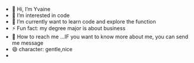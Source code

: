 - 👋 Hi, I’m Yvaine
- 👀 I’m interested in code
- 🌱 I’m currently want to learn code and explore the function
- ⚡ Fun fact: my degree major is about business 
- 💞 How to reach me ...IF you want to know more about me, you can send me message
- 😄 character: gentle,nice
- 

<!---
beautifulYvaine/beautifulYvaine is a ✨ special ✨ repository because its `README.md` (this file) appears on your GitHub profile.
You can click the Preview link to take a look at your changes.
--->
